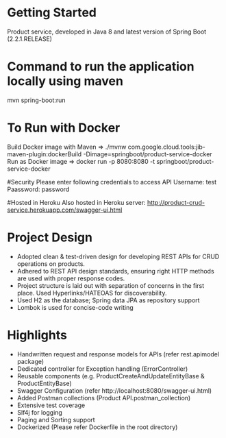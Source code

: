 # Getting Started
Product service, developed in Java 8 and latest version of Spring Boot (2.2.1.RELEASE) 

# Command to run the application locally using maven
mvn spring-boot:run

# To Run with Docker
Build Docker image with Maven => ./mvnw com.google.cloud.tools:jib-maven-plugin:dockerBuild -Dimage=springboot/product-service-docker
Run as Docker image => docker run -p 8080:8080 -t springboot/product-service-docker

#Security
Please enter following credentials to access API
Username: test
Paassword: password

#Hosted in Heroku
Also hosted in Heroku server: http://product-crud-service.herokuapp.com/swagger-ui.html

# Project Design
* Adopted clean & test-driven design for developing REST APIs for CRUD operations on products.
* Adhered to REST API design standards, ensuring right HTTP methods are used with proper response codes.
* Project structure is laid out with separation of concerns in the first place. Used Hyperlinks/HATEOAS for discoverability.
* Used H2 as the database; Spring data JPA as repository support
* Lombok is used for concise-code writing

# Highlights
* Handwritten request and response models for APIs (refer rest.apimodel package)
* Dedicated controller for Exception handling (ErrorController)
* Reusable components (e.g. ProductCreateAndUpdateEntityBase & ProductEntityBase)
* Swagger Configuration (refer http://localhost:8080/swagger-ui.html)
* Added Postman collections (Product API.postman_collection)
* Extensive test coverage
* Slf4j for logging
* Paging and Sorting support
* Dockerized (Please refer Dockerfile in the root directory)